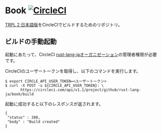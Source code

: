 <!-- -*- coding:utf-8-unix -*- -->

# Book [![CircleCI](https://circleci.com/gh/rust-lang-ja/book.svg?style=svg)](https://circleci.com/gh/rust-lang-ja/book)

[TRPL 2 日本語版](https://github.com/hazama-yuinyan/book)をCircleCIでビルドするためのリポジトリ。


## ビルドの手動起動

起動にあたって、CircleCI [rust-lang-jaオーガニゼーション](https://circleci.com/gh/rust-lang-ja)の管理者権限が必要です。

CircleCIのユーザートークンを取得し、以下のコマンドを実行します。

```console
$ export CIRCLE_API_USER_TOKEN=<ユーザートークン>
$ curl -X POST -u ${CIRCLE_API_USER_TOKEN}: \
       https://circleci.com/api/v1.1/project/github/rust-lang-ja/book/build
```

起動に成功すると以下のレスポンスが返されます。

```console
{
 "status" : 200,
 "body" : "Build created"
}
```
